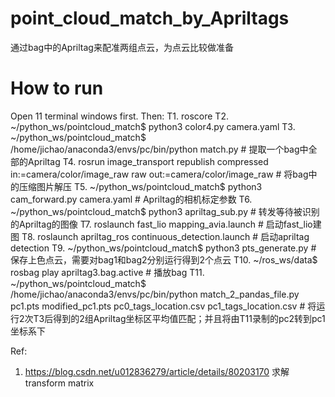 # point_cloud_match_by_Apriltags
通过bag中的Apriltag来配准两组点云，为点云比较做准备


# How to run
Open 11 terminal windows first. Then:
T1. roscore
T2. ~/python_ws/pointcloud_match$ python3 color4.py camera.yaml
T3. ~/python_ws/pointcloud_match$ /home/jichao/anaconda3/envs/pc/bin/python match.py  # 提取一个bag中全部的Apriltag
T4. rosrun image_transport republish compressed in:=camera/color/image_raw raw out:=camera/color/image_raw  # 将bag中的压缩图片解压
T5. ~/python_ws/pointcloud_match$ python3 cam_forward.py camera.yaml  # Apriltag的相机标定参数
T6. ~/python_ws/pointcloud_match$ python3 apriltag_sub.py  # 转发等待被识别的Apriltag的图像
T7. roslaunch fast_lio mapping_avia.launch  # 启动fast_lio建图
T8. roslaunch apriltag_ros continuous_detection.launch  # 启动apriltag detection
T9. ~/python_ws/pointcloud_match$ python3 pts_generate.py  # 保存上色点云，需要对bag1和bag2分别运行得到2个点云
T10. ~/ros_ws/data$ rosbag play apriltag3.bag.active  # 播放bag
T11. ~/python_ws/pointcloud_match$ /home/jichao/anaconda3/envs/pc/bin/python match_2_pandas_file.py pc1.pts modified_pc1.pts pc0_tags_location.csv pc1_tags_location.csv # 将运行2次T3后得到的2组Apriltag坐标区平均值匹配；并且将由T11录制的pc2转到pc1坐标系下

Ref:
1. https://blog.csdn.net/u012836279/article/details/80203170   求解transform matrix
